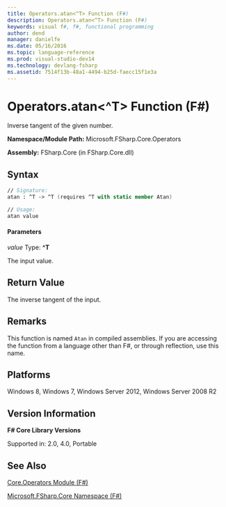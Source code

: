 ```yaml
---
title: Operators.atan<^T> Function (F#)
description: Operators.atan<^T> Function (F#)
keywords: visual f#, f#, functional programming
author: dend
manager: danielfe
ms.date: 05/16/2016
ms.topic: language-reference
ms.prod: visual-studio-dev14
ms.technology: devlang-fsharp
ms.assetid: 7514f13b-48a1-4494-b25d-faecc15f1e3a
---
```


# Operators.atan<^T> Function (F#)

Inverse tangent of the given number.

**Namespace/Module Path:** Microsoft.FSharp.Core.Operators

**Assembly:** FSharp.Core (in FSharp.Core.dll)


## Syntax

```fsharp
// Signature:
atan : ^T -> ^T (requires ^T with static member Atan)

// Usage:
atan value
```

#### Parameters
*value*
Type: **^T**


The input value.

## Return Value

The inverse tangent of the input.

## Remarks
This function is named `Atan` in compiled assemblies. If you are accessing the function from a language other than F#, or through reflection, use this name.


## Platforms
Windows 8, Windows 7, Windows Server 2012, Windows Server 2008 R2


## Version Information
**F# Core Library Versions**

Supported in: 2.0, 4.0, Portable

## See Also
[Core.Operators Module &#40;F&#35;&#41;](Core.Operators-Module-%5BFSharp%5D.md)

[Microsoft.FSharp.Core Namespace &#40;F&#35;&#41;](Microsoft.FSharp.Core-Namespace-%5BFSharp%5D.md)
